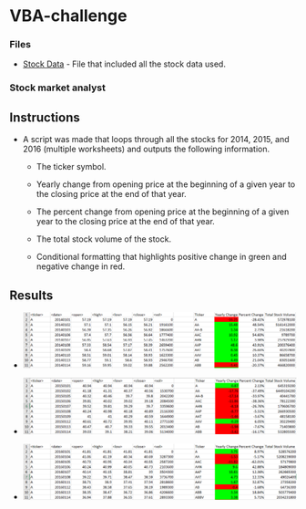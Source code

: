 # VBA-challenge

### Files

* [Stock Data](Resources/Multiple_year_stock_data.xlsx) - File that included all the stock data used.

### Stock market analyst

## Instructions

* A script was made that loops through all the stocks for 2014, 2015, and 2016 (multiple worksheets) and outputs the following information.

  * The ticker symbol.

  * Yearly change from opening price at the beginning of a given year to the closing price at the end of that year.

  * The percent change from opening price at the beginning of a given year to the closing price at the end of that year.

  * The total stock volume of the stock.

  * Conditional formatting that highlights positive change in green and negative change in red.
  
 ## Results
  
  * ![2014](2014.png)
  
  * ![2015](2015.png)
  
  * ![2016](2016.png)
